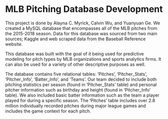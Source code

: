 # MLB Pitching Database Development
This project is done by Alayna C. Myrick, Calvin Wu, and Yuanyuan Ge. We created a MySQL database that encompasses all of the MLB pitches from the 2015-2018 season. Data for this database was sourced from two main sources; Kaggle and web scraped data from the Baseball Reference website.

This database was built with the goal of it being used for predictive modeling for pitch types by MLB organizations and sports analytics firms. It can also be used for a variety of other descriptive purposes as well.

The database contains five relational tables: ‘Pitches’, ‘Pitcher_Stats’, ‘Pitcher_Info’, ‘Batter_Info’, and ‘Teams’. Our team decided to include both pitching statistics per season (found in ‘Pitcher_Stats’ table) and personal pitcher information such as birthday and height (found in ‘Pitcher_Info’ table). We also included basic batter information such as the team a player played for during a specific season. The ‘Pitches’ table includes over 2.8 million individually recorded pitches during major league games and includes the game context for each pitch.
